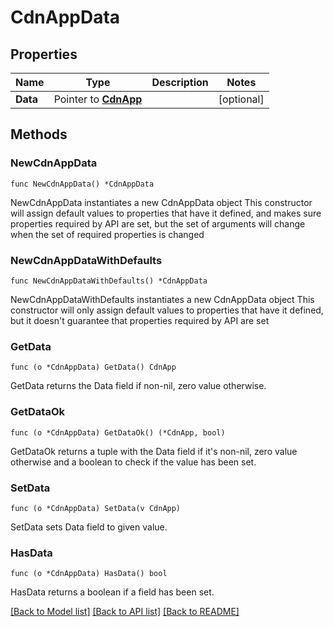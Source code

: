 # CdnAppData

## Properties

Name | Type | Description | Notes
------------ | ------------- | ------------- | -------------
**Data** | Pointer to [**CdnApp**](CdnApp.md) |  | [optional] 

## Methods

### NewCdnAppData

`func NewCdnAppData() *CdnAppData`

NewCdnAppData instantiates a new CdnAppData object
This constructor will assign default values to properties that have it defined,
and makes sure properties required by API are set, but the set of arguments
will change when the set of required properties is changed

### NewCdnAppDataWithDefaults

`func NewCdnAppDataWithDefaults() *CdnAppData`

NewCdnAppDataWithDefaults instantiates a new CdnAppData object
This constructor will only assign default values to properties that have it defined,
but it doesn't guarantee that properties required by API are set

### GetData

`func (o *CdnAppData) GetData() CdnApp`

GetData returns the Data field if non-nil, zero value otherwise.

### GetDataOk

`func (o *CdnAppData) GetDataOk() (*CdnApp, bool)`

GetDataOk returns a tuple with the Data field if it's non-nil, zero value otherwise
and a boolean to check if the value has been set.

### SetData

`func (o *CdnAppData) SetData(v CdnApp)`

SetData sets Data field to given value.

### HasData

`func (o *CdnAppData) HasData() bool`

HasData returns a boolean if a field has been set.


[[Back to Model list]](HOW-TO.md#documentation-for-models) [[Back to API list]](HOW-TO.md#documentation-for-api-endpoints) [[Back to README]](HOW-TO.md)


